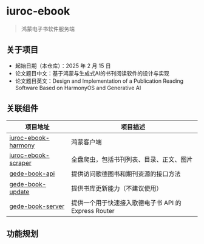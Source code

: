 # iuroc-ebook

> 鸿蒙电子书软件服务端

## 关于项目

- 起始日期（本仓库）：2025 年 2 月 15 日
- 论文题目中文：基于鸿蒙与生成式AI的书刊阅读软件的设计与实现
- 论文题目英文：Design and Implementation of a Publication Reading Software Based on HarmonyOS and Generative AI

## 关联组件

| 项目地址                                                            | 项目描述                                             |
| ------------------------------------------------------------------- | ---------------------------------------------------- |
| [iuroc-ebook-harmony](https://github.com/iuroc/iuroc-ebook-harmony) | 鸿蒙客户端                                           |
| [iuroc-ebook-scraper](https://github.com/iuroc/iuroc-ebook-scraper) | 全盘爬虫，包括书刊列表、目录、正文、图片             |
| [gede-book-api](https://github.com/iuroc/gede-book-api)             | 提供访问歌德图书和期刊资源的接口方法                 |
| [gede-book-update](https://github.com/iuroc/gede-book-update)       | 提供书库更新能力（不建议使用）                       |
| [gede-book-server](https://github.com/iuroc/gede-book-server)       | 提供一个用于快速接入歌德电子书 API 的 Express Router |

## 功能规划


